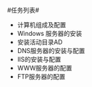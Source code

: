 #任务列表#

- 计算机组成及配置
- Windows 服务器的安装 
- 安装活动目录AD
- DNS服务器的安装与配置
- IIS的安装与配置
- WWW服务器的配置
- FTP服务器的配置


